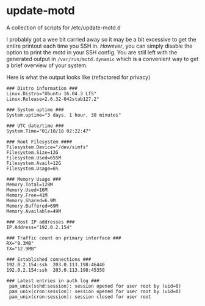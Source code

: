 # update-motd
A collection of scripts for /etc/update-motd.d

I probably got a wee bit carried away so it may be a bit excessive to get the entire printout each time you SSH in.
*However*, you can simply disable the option to print the motd in your SSH config. You are still left with the generated output in `/var/run/motd.dynamic` which is a convenient way to get a brief overview of your system.

Here is what the output looks like  (refactored for privacy)

```
### Distro information ###
Linux.Distro="Ubuntu 16.04.3 LTS"
Linux.Release=2.6.32-042stab127.2"

### System uptime ###
System.uptime="3 days, 1 hour, 30 minutes"

### UTC date/time ###
System.Time="01/10/18 02:22:47"

### Root Filesystem ####
Filesystem.Device="/dev/simfs"
Filesystem.Size=12G
Filesystem.Used=655M
Filesystem.Avail=12G
Filesystem.Usage=6%

### Memory Usage ###
Memory.Total=128M
Memory.Used=16M
Memory.Free=41M
Memory.Shared=6.9M
Memory.Buffered=69M
Memory.Available=49M

### Host IP addresses ###
IP.Address="192.0.2.154"

### Traffic count on primary interface ###
RX="9.3MB"
TX="12.9MB"

### Established connections ###
192.0.2.154:ssh  203.0.113.198:46440
192.0.2.154:ssh  203.0.113.198:45350

### Latest entries in auth log ###
 pam_unix(sshd:session): session opened for user root by (uid=0)
 pam_unix(cron:session): session opened for user root by (uid=0)
 pam_unix(cron:session): session closed for user root
```
